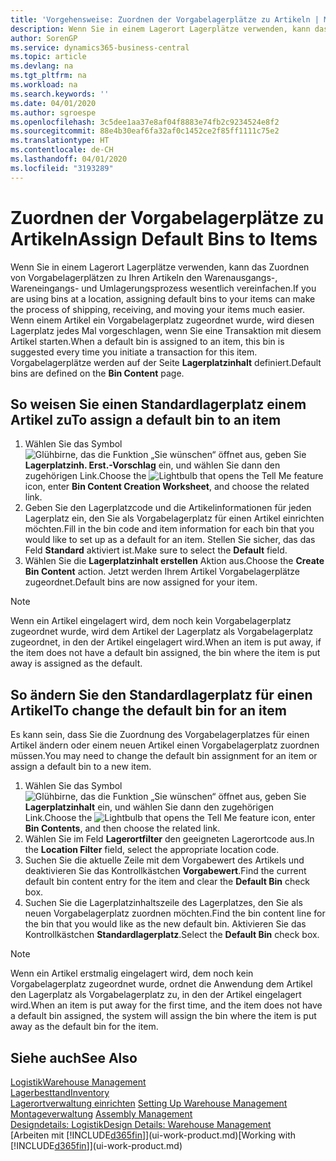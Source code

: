 ```yaml
---
title: 'Vorgehensweise: Zuordnen der Vorgabelagerplätze zu Artikeln | Microsoft Docs'
description: Wenn Sie in einem Lagerort Lagerplätze verwenden, kann das Zuordnen von Vorgabelagerplätzen zu Ihren Artikeln den Warenausgangs-, Wareneingangs- und Umlagerungsprozess wesentlich vereinfachen. Wenn einem Artikel ein Vorgabelagerplatz zugeordnet wurde, wird diesen Lagerplatz jedes Mal vorgeschlagen, wenn Sie eine Transaktion mit diesem Artikel starten.
author: SorenGP
ms.service: dynamics365-business-central
ms.topic: article
ms.devlang: na
ms.tgt_pltfrm: na
ms.workload: na
ms.search.keywords: ''
ms.date: 04/01/2020
ms.author: sgroespe
ms.openlocfilehash: 3c5dee1aa37e8af04f8883e74fb2c9234524e8f2
ms.sourcegitcommit: 88e4b30eaf6fa32af0c1452ce2f85ff1111c75e2
ms.translationtype: HT
ms.contentlocale: de-CH
ms.lasthandoff: 04/01/2020
ms.locfileid: "3193289"
---
```

# <a name="assign-default-bins-to-items"></a><span data-ttu-id="79356-104">Zuordnen der Vorgabelagerplätze zu Artikeln</span><span class="sxs-lookup"><span data-stu-id="79356-104">Assign Default Bins to Items</span></span>
<span data-ttu-id="79356-105">Wenn Sie in einem Lagerort Lagerplätze verwenden, kann das Zuordnen von Vorgabelagerplätzen zu Ihren Artikeln den Warenausgangs-, Wareneingangs- und Umlagerungsprozess wesentlich vereinfachen.</span><span class="sxs-lookup"><span data-stu-id="79356-105">If you are using bins at a location, assigning default bins to your items can make the process of shipping, receiving, and moving your items much easier.</span></span> <span data-ttu-id="79356-106">Wenn einem Artikel ein Vorgabelagerplatz zugeordnet wurde, wird diesen Lagerplatz jedes Mal vorgeschlagen, wenn Sie eine Transaktion mit diesem Artikel starten.</span><span class="sxs-lookup"><span data-stu-id="79356-106">When a default bin is assigned to an item, this bin is suggested every time you initiate a transaction for this item.</span></span> <span data-ttu-id="79356-107">Vorgabelagerplätze werden auf der Seite **Lagerplatzinhalt** definiert.</span><span class="sxs-lookup"><span data-stu-id="79356-107">Default bins are defined on the **Bin Content** page.</span></span>  

## <a name="to-assign-a-default-bin-to-an-item"></a><span data-ttu-id="79356-108">So weisen Sie einen Standardlagerplatz einem Artikel zu</span><span class="sxs-lookup"><span data-stu-id="79356-108">To assign a default bin to an item</span></span>
1.  <span data-ttu-id="79356-109">Wählen Sie das Symbol ![Glühbirne, das die Funktion „Sie wünschen“ öffnet](media/ui-search/search_small.png "Tell Me-Funktion") aus, geben Sie **Lagerplatzinh. Erst.-Vorschlag** ein, und wählen Sie dann den zugehörigen Link.</span><span class="sxs-lookup"><span data-stu-id="79356-109">Choose the ![Lightbulb that opens the Tell Me feature](media/ui-search/search_small.png "Tell me what you want to do") icon, enter **Bin Content Creation Worksheet**, and choose the related link.</span></span>  
2.  <span data-ttu-id="79356-110">Geben Sie den Lagerplatzcode und die Artikelinformationen für jeden Lagerplatz ein, den Sie als Vorgabelagerplatz für einen Artikel einrichten möchten.</span><span class="sxs-lookup"><span data-stu-id="79356-110">Fill in the bin code and item information for each bin that you would like to set up as a default for an item.</span></span> <span data-ttu-id="79356-111">Stellen Sie sicher, das das Feld **Standard** aktiviert ist.</span><span class="sxs-lookup"><span data-stu-id="79356-111">Make sure to select the **Default** field.</span></span>  
3.  <span data-ttu-id="79356-112">Wählen Sie die **Lagerplatzinhalt erstellen** Aktion aus.</span><span class="sxs-lookup"><span data-stu-id="79356-112">Choose the **Create Bin Content** action.</span></span> <span data-ttu-id="79356-113">Jetzt werden Ihrem Artikel Vorgabelagerplätze zugeordnet.</span><span class="sxs-lookup"><span data-stu-id="79356-113">Default bins are now assigned for your item.</span></span>  

> [!NOTE]  
>  <span data-ttu-id="79356-114">Wenn ein Artikel eingelagert wird, dem noch kein Vorgabelagerplatz zugeordnet wurde, wird dem Artikel der Lagerplatz als Vorgabelagerplatz zugeordnet, in den der Artikel eingelagert wird.</span><span class="sxs-lookup"><span data-stu-id="79356-114">When an item is put away, if the item does not have a default bin assigned, the bin where the item is put away is assigned as the default.</span></span>  

## <a name="to-change-the-default-bin-for-an-item"></a><span data-ttu-id="79356-115">So ändern Sie den Standardlagerplatz für einen Artikel</span><span class="sxs-lookup"><span data-stu-id="79356-115">To change the default bin for an item</span></span>  
<span data-ttu-id="79356-116">Es kann sein, dass Sie die Zuordnung des Vorgabelagerplatzes für einen Artikel ändern oder einem neuen Artikel einen Vorgabelagerplatz zuordnen müssen.</span><span class="sxs-lookup"><span data-stu-id="79356-116">You may need to change the default bin assignment for an item or assign a default bin to a new item.</span></span>    
1.  <span data-ttu-id="79356-117">Wählen Sie das Symbol ![Glühbirne, das die Funktion „Sie wünschen“ öffnet](media/ui-search/search_small.png "Tell Me-Funktion") aus, geben Sie **Lagerplatzinhalt** ein, und wählen Sie dann den zugehörigen Link.</span><span class="sxs-lookup"><span data-stu-id="79356-117">Choose the ![Lightbulb that opens the Tell Me feature](media/ui-search/search_small.png "Tell me what you want to do") icon, enter **Bin Contents**, and then choose the related link.</span></span>  
2.  <span data-ttu-id="79356-118">Wählen Sie im Feld **Lagerortfilter** den geeigneten Lagerortcode aus.</span><span class="sxs-lookup"><span data-stu-id="79356-118">In the **Location Filter** field, select the appropriate location code.</span></span>  
3.  <span data-ttu-id="79356-119">Suchen Sie die aktuelle Zeile mit dem Vorgabewert des Artikels und deaktivieren Sie das Kontrollkästchen **Vorgabewert**.</span><span class="sxs-lookup"><span data-stu-id="79356-119">Find the current default bin content entry for the item and clear the **Default Bin** check box.</span></span>  
4.  <span data-ttu-id="79356-120">Suchen Sie die Lagerplatzinhaltszeile des Lagerplatzes, den Sie als neuen Vorgabelagerplatz zuordnen möchten.</span><span class="sxs-lookup"><span data-stu-id="79356-120">Find the bin content line for the bin that you would like as the new default bin.</span></span> <span data-ttu-id="79356-121">Aktivieren Sie das Kontrollkästchen **Standardlagerplatz**.</span><span class="sxs-lookup"><span data-stu-id="79356-121">Select the **Default Bin** check box.</span></span>  

> [!NOTE]  
>  <span data-ttu-id="79356-122">Wenn ein Artikel erstmalig eingelagert wird, dem noch kein Vorgabelagerplatz zugeordnet wurde, ordnet die Anwendung dem Artikel den Lagerplatz als Vorgabelagerplatz zu, in den der Artikel eingelagert wird.</span><span class="sxs-lookup"><span data-stu-id="79356-122">When an item is put away for the first time, and the item does not have a default bin assigned, the system will assign the bin where the item is put away as the default bin for the item.</span></span>  

## <a name="see-also"></a><span data-ttu-id="79356-123">Siehe auch</span><span class="sxs-lookup"><span data-stu-id="79356-123">See Also</span></span>  
[<span data-ttu-id="79356-124">Logistik</span><span class="sxs-lookup"><span data-stu-id="79356-124">Warehouse Management</span></span>](warehouse-manage-warehouse.md)  
[<span data-ttu-id="79356-125">Lagerbesttand</span><span class="sxs-lookup"><span data-stu-id="79356-125">Inventory</span></span>](inventory-manage-inventory.md)  
<span data-ttu-id="79356-126">[Lagerortverwaltung einrichten](warehouse-setup-warehouse.md)   </span><span class="sxs-lookup"><span data-stu-id="79356-126">[Setting Up Warehouse Management](warehouse-setup-warehouse.md)   </span></span>  
<span data-ttu-id="79356-127">[Montageverwaltung](assembly-assemble-items.md)  </span><span class="sxs-lookup"><span data-stu-id="79356-127">[Assembly Management](assembly-assemble-items.md)  </span></span>  
[<span data-ttu-id="79356-128">Designdetails: Logistik</span><span class="sxs-lookup"><span data-stu-id="79356-128">Design Details: Warehouse Management</span></span>](design-details-warehouse-management.md)  
<span data-ttu-id="79356-129">[Arbeiten mit [!INCLUDE[d365fin](includes/d365fin_md.md)]](ui-work-product.md)</span><span class="sxs-lookup"><span data-stu-id="79356-129">[Working with [!INCLUDE[d365fin](includes/d365fin_md.md)]](ui-work-product.md)</span></span>
